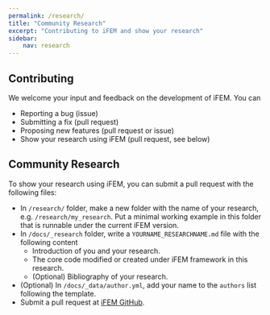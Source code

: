 ```yaml
---
permalink: /research/
title: "Community Research"
excerpt: "Contributing to iFEM and show your research"
sidebar:
    nav: research
---
```


## Contributing

We welcome your input and feedback on the development of iFEM. You can

- Reporting a bug (issue)
- Submitting a fix (pull request)
- Proposing new features (pull request or issue)
- Show your research using iFEM (pull request, see below)

## Community Research

To show your research using iFEM, you can submit a pull request with the following files:
- In `/research/` folder, make a new folder with the name of your research, e.g. `/research/my_research`. Put a minimal working example in this folder that is runnable under the current iFEM version.
- In `/docs/_research` folder, write a `YOURNAME_RESEARCHNAME.md` file with the following content
    * Introduction of you and your research.
    * The core code modified or created under iFEM framework in this research.
    * (Optional) Bibliography of your research.
- (Optional) In `/docs/_data/author.yml`, add your name to the `authors` list following the template.
- Submit a pull request at [iFEM GitHub](https://github.com/lyc102/ifem).